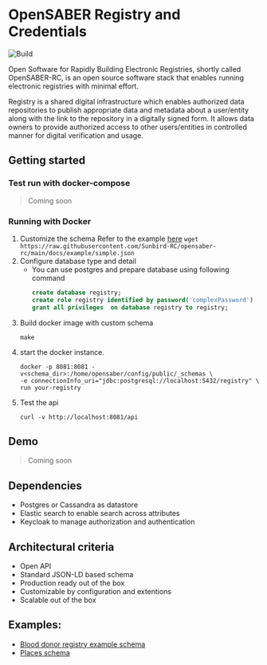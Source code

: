  # OpenSABER Registry and Credentials

![Build](https://github.com/Sunbird-RC/opensaber-rc/actions/workflows/maven.yml/badge.svg)

Open Software for Rapidly Building Electronic Registries, shortly called OpenSABER-RC, is an open source software stack that enables running electronic registries with minimal effort.

Registry is a shared digital infrastructure which enables authorized data repositories to publish appropriate data and metadata about a user/entity along with the link to the repository in a digitally signed form. It allows data owners to provide authorized access to other users/entities in controlled manner for digital verification and usage.

## Getting started
### Test run with docker-compose
> Coming soon
### Running with Docker
1. Customize the schema
        Refer to the example [here](../blob/main/docs/example/simple.json)
        ```wget https://raw.githubusercontent.com/Sunbird-RC/opensaber-rc/main/docs/example/simple.json```
2. Configure database type and detail
    * You can use postgres and prepare database using following command
        ```sql
      create database registry;
      create role registry identified by password('complexPassword') 
      grant all privileges  on database registry to registry;
        ``` 
3. Build docker image with custom schema
    ```shell script
   make   
   ```
4. start the docker instance.
    ```shell script
    docker -p 8081:8081 -v<schema_dir>:/home/opensaber/config/public/_schemas \
   -e connectionInfo_uri="jdbc:postgresql://localhost:5432/registry" \
   run your-registry 
    ```
5. Test the api
    ```shell script
    curl -v http://localhost:8081/api
    ```
## Demo
> Coming soon
    
## Dependencies
* Postgres or Cassandra as datastore
* Elastic search to enable search across attributes
* Keycloak to manage authorization and authentication


## Architectural criteria
* Open API
* Standard JSON-LD based schema
* Production ready out of the box
* Customizable by configuration and extentions
* Scalable out of the box

## Examples:
* [Blood donor registry example schema](../blob/main/docs/example/simple.json)
* [Places schema](../blob/main/docs/example/place.json)




    
